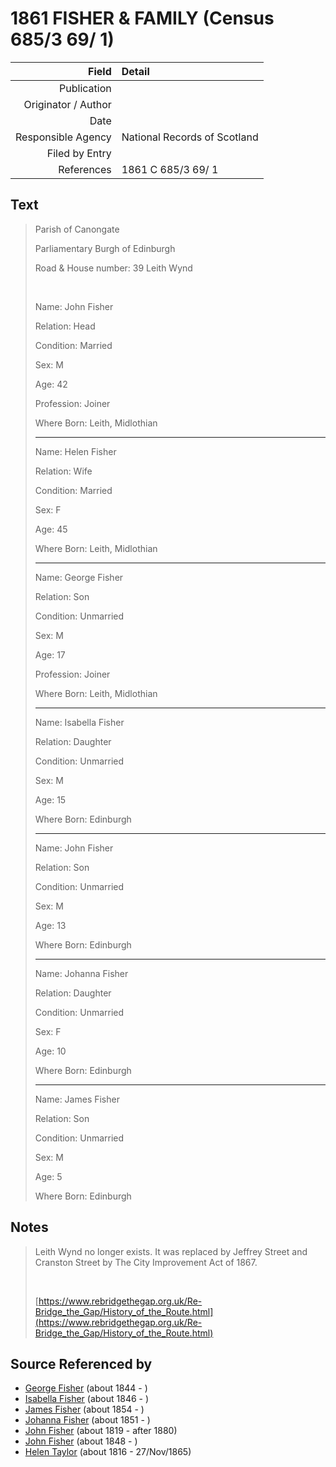 ﻿---
layout: page
permalink: /sources/s81393510
---

# 1861 FISHER & FAMILY (Census 685/3 69/ 1)

Field | Detail
---:|:---
Publication | 
Originator / Author | 
Date | 
Responsible Agency | National Records of Scotland
Filed by Entry | 
References | 1861 C 685/3 69/ 1

## Text

> Parish of Canongate
>
> Parliamentary Burgh of Edinburgh
>
> Road & House number: 39 Leith Wynd
>
> <br/>
>
> Name: John Fisher
>
> Relation: Head
>
> Condition: Married
>
> Sex: M
>
> Age: 42
>
> Profession: Joiner
>
> Where Born: Leith, Midlothian
>
> ---
>
> Name: Helen Fisher
>
> Relation: Wife
>
> Condition: Married
>
> Sex: F
>
> Age: 45
>
> Where Born: Leith, Midlothian
>
> ---
>
> Name: George Fisher
>
> Relation: Son
>
> Condition: Unmarried
>
> Sex: M
>
> Age: 17
>
> Profession: Joiner
>
> Where Born: Leith, Midlothian
>
> ---
>
> Name: Isabella Fisher
>
> Relation: Daughter
>
> Condition: Unmarried
>
> Sex: M
>
> Age: 15
>
> Where Born: Edinburgh
>
> ---
>
> Name: John Fisher
>
> Relation: Son
>
> Condition: Unmarried
>
> Sex: M
>
> Age: 13
>
> Where Born: Edinburgh
>
> ---
>
> Name: Johanna Fisher
>
> Relation: Daughter
>
> Condition: Unmarried
>
> Sex: F
>
> Age: 10
>
> Where Born: Edinburgh
>
> ---
>
> Name: James Fisher
>
> Relation: Son
>
> Condition: Unmarried
>
> Sex: M
>
> Age: 5
>
> Where Born: Edinburgh
>

## Notes

> Leith Wynd no longer exists. It was replaced by Jeffrey Street and Cranston Street by The City Improvement Act of 1867. 
>
> <br/>
>
> [https://www.rebridgethegap.org.uk/Re-Bridge_the_Gap/History_of_the_Route.html](https://www.rebridgethegap.org.uk/Re-Bridge_the_Gap/History_of_the_Route.html)
>


## Source Referenced by

* [George Fisher](../people/@35202352@-george-fisher-b1844-d.md) (about 1844 - )
* [Isabella Fisher](../people/@74012383@-isabella-fisher-b1846-d.md) (about 1846 - )
* [James Fisher](../people/@22540348@-james-fisher-b1854-d.md) (about 1854 - )
* [Johanna Fisher](../people/@76159436@-johanna-fisher-b1851-d.md) (about 1851 - )
* [John Fisher](../people/@81248806@-john-fisher-b1819-d1880.md) (about 1819 - after 1880)
* [John Fisher](../people/@60298048@-john-fisher-b1848-d.md) (about 1848 - )
* [Helen Taylor](../people/@47549486@-helen-taylor-b1816-d1865-11-27.md) (about 1816 - 27/Nov/1865)

